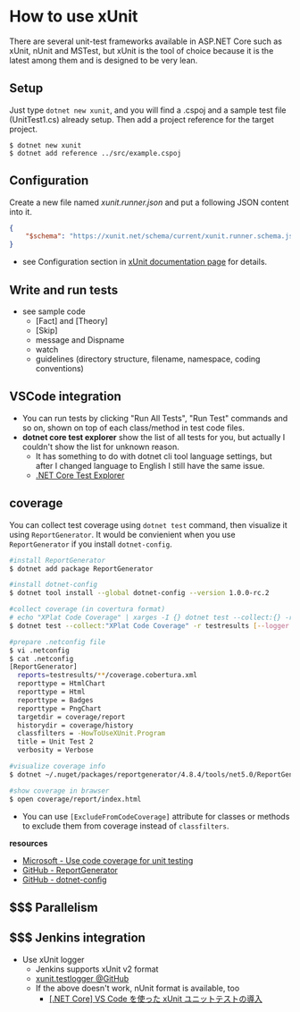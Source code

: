 # How to use xUnit

There are several unit-test frameworks available in ASP.NET Core such as xUnit, nUnit and MSTest,
but xUnit is the tool of choice because it is the latest among them and is designed to be very lean.

## Setup

Just type `dotnet new xunit`, and you will find a .cspoj and a sample test file (UnitTest1.cs) already setup.
Then add a project reference for the target project.

```bash:
$ dotnet new xunit
$ dotnet add reference ../src/example.cspoj
```

## Configuration

Create a new file named *xunit.runner.json* and put a following JSON content into it.

```JSON
{
    "$schema": "https://xunit.net/schema/current/xunit.runner.schema.json",
}
```

* see Configuration section in [xUnit documentation page](https://xunit.net/#documentation) for details.

## Write and run tests


* see sample code
  * [Fact] and [Theory]
  * [Skip]
  * message and Dispname
  * watch  
  * guidelines (directory structure, filename, namespace, coding conventions)

## VSCode integration

* You can run tests by clicking "Run All Tests", "Run Test" commands and so on, shown on top of each class/method in test code files.
* **dotnet core test explorer** show the list of all tests for you, but actually I couldn't show the list for unknown reason.
    * It has something to do with dotnet cli tool language settings, but after I changed language to English I still have the same issue.
    * [.NET Core Test Explorer](https://marketplace.visualstudio.com/items?itemName=formulahendry.dotnet-test-explorer)

## coverage

You can collect test coverage using `dotnet test` command, then visualize it using `ReportGenerator`. It would be convienient when you use `ReportGenerator` if you install `dotnet-config`.

```Bash
#install ReportGenerator
$ dotnet add package ReportGenerator

#install dotnet-config
$ dotnet tool install --global dotnet-config --version 1.0.0-rc.2

#collect coverage (in covertura format)
# echo "XPlat Code Coverage" | xarges -I {} dotnet test --collect:{} -r testresults [--logger:html]  #Git Bashだとこの形式
$ dotnet test --collect:"XPlat Code Coverage" -r testresults [--logger:html]

#prepare .netconfig file
$ vi .netconfig
$ cat .netconfig
[ReportGenerator]
  reports=testresults/**/coverage.cobertura.xml
  reporttype = HtmlChart
  reporttype = Html
  reporttype = Badges
  reporttype = PngChart
  targetdir = coverage/report
  historydir = coverage/history
  classfilters = -HowToUseXUnit.Program
  title = Unit Test 2 
  verbosity = Verbose

#visualize coverage info
$ dotnet ~/.nuget/packages/reportgenerator/4.8.4/tools/net5.0/ReportGenerator.dll

#show coverage in brawser
$ open coverage/report/index.html
```

* You can use `[ExcludeFromCodeCoverage]` attribute for classes or methods to exclude them from coverage instead of `classfilters`.



**resources**

* [Microsoft - Use code coverage for unit testing](https://docs.microsoft.com/ja-jp/dotnet/core/testing/unit-testing-code-coverage?tabs=linux)
* [GitHub - ReportGenerator](https://github.com/danielpalme/ReportGenerator)
* [GitHub - dotnet-config](https://github.com/dotnetconfig/dotnet-config)

## $$$ Parallelism

## $$$ Jenkins integration

* Use xUnit logger
  * Jenkins supports xUnit v2 format
  * [xunit.testlogger @GitHub](https://github.com/spekt/xunit.testlogger)
  * If the above doesn't work, nUnit format is available, too
    * [[.NET Core] VS Code を使った xUnit ユニットテストの導入](https://mseeeen.msen.jp/dotnet-core-xunit-test-project/)

